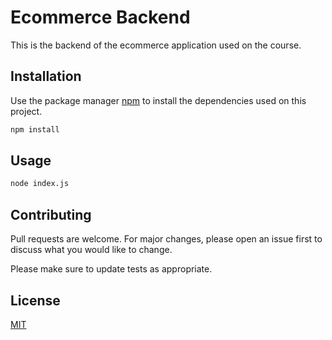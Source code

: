 # Ecommerce Backend

This is the backend of the ecommerce application used on the course.

## Installation

Use the package manager [npm](https://www.npmjs.com/) to install the dependencies used on this project.

```bash
npm install
```

## Usage

```bash
node index.js
```

## Contributing

Pull requests are welcome. For major changes, please open an issue first
to discuss what you would like to change.

Please make sure to update tests as appropriate.

## License

[MIT](https://choosealicense.com/licenses/mit/)